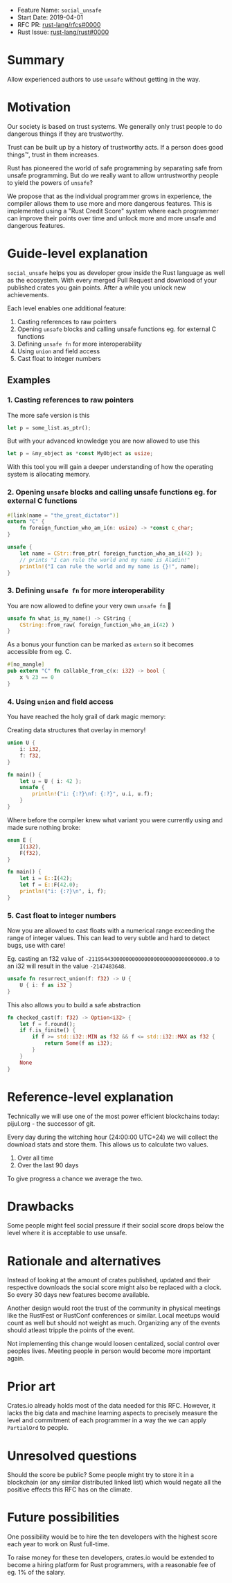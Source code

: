 - Feature Name: `social_unsafe`
- Start Date: 2019-04-01
- RFC PR: [rust-lang/rfcs#0000](https://github.com/rust-lang/rfcs/pull/0000)
- Rust Issue: [rust-lang/rust#0000](https://github.com/rust-lang/rust/issues/0000)

# Summary
[summary]: #summary

Allow experienced authors to use `unsafe` without getting in the way.

# Motivation
[motivation]: #motivation

Our society is based on trust systems. We generally only trust people to do dangerous things if they are trustworthy.

Trust can be built up by a history of trustworthy acts. If a person does good things™, trust in them increases.

Rust has pioneered the world of safe programming by separating safe from unsafe programming. But do we really want to allow untrustworthy people to yield the powers of `unsafe`?

We propose that as the individual programmer grows in experience, the compiler allows them to use more and more dangerous features. This is implemented using a "Rust Credit Score" system where each programmer can improve their points over time and unlock more and more unsafe and dangerous features.

# Guide-level explanation
[guide-level-explanation]: #guide-level-explanation

`social_unsafe` helps you as developer grow inside the Rust language as well as the ecosystem.
With every merged Pull Request and download of your published crates you gain points.
After a while you unlock new achievements.

Each level enables one additional feature:

1. Casting references to raw pointers
2. Opening `unsafe` blocks and calling unsafe functions eg. for external C functions
3. Defining `unsafe fn` for more interoperability
4. Using `union` and field access
5. Cast float to integer numbers

## Examples

### 1. Casting references to raw pointers

The more safe version is this
```rust
let p = some_list.as_ptr();
```

But with your advanced knowledge you are now allowed to use this
```rust
let p = &my_object as *const MyObject as usize;
```

With this tool you will gain a deeper understanding of how the operating system is allocating memory.

### 2. Opening `unsafe` blocks and calling unsafe functions eg. for external C functions


```rust
#[link(name = "the_great_dictator")]
extern "C" {
    fn foreign_function_who_am_i(n: usize) -> *const c_char;
}

unsafe {
    let name = CStr::from_ptr( foreign_function_who_am_i(42) );
    // prints "I can rule the world and my name is Aladin!"
    println!("I can rule the world and my name is {}!", name);
}
```

### 3. Defining `unsafe fn` for more interoperability

You are now allowed to define your very own `unsafe fn` :tada:

```rust
unsafe fn what_is_my_name() -> CString {
    CString::from_raw( foreign_function_who_am_i(42) )
}
```

As a bonus your function can be marked as `extern` so it becomes accessible from eg. C.
```rust
#[no_mangle]
pub extern "C" fn callable_from_c(x: i32) -> bool {
    x % 23 == 0
}
```

### 4. Using `union` and field access

You have reached the holy grail of dark magic memory:

Creating data structures that overlay in memory!

```rust
union U {
    i: i32,
    f: f32,
}

fn main() {
    let u = U { i: 42 };
    unsafe {
        println!("i: {:?}\nf: {:?}", u.i, u.f);
    }
}
```

Where before the compiler knew what variant you were currently using and made sure nothing broke:
```rust
enum E {
    I(i32),
    F(f32),
}

fn main() {
    let i = E::I(42);
    let f = E::F(42.0);
    println!("i: {:?}\n", i, f);
}
```

### 5. Cast float to integer numbers

Now you are allowed to cast floats with a numerical range exceeding the range of integer values.
This can lead to very subtle and hard to detect bugs, use with care!

Eg. casting an f32 value of `-21195443000000000000000000000000000000.0` to an i32 will result in the value `-2147483648`.

```rust
unsafe fn resurrect_union(f: f32) -> U {
    U { i: f as i32 }
}
```

This also allows you to build a safe abstraction
```rust
fn checked_cast(f: f32) -> Option<i32> {
    let f = f.round();
    if f.is_finite() {
        if f >= std::i32::MIN as f32 && f <= std::i32::MAX as f32 {
            return Some(f as i32);
        }
    }
    None
}
```

# Reference-level explanation
[reference-level-explanation]: #reference-level-explanation

Technically we will use one of the most power efficient blockchains today: pijul.org - the successor of git.

Every day during the witching hour (24:00:00 UTC+24) we will collect the download stats and store them.
This allows us to calculate two values.

1. Over all time
2. Over the last 90 days

To give progress a chance we average the two.

# Drawbacks
[drawbacks]: #drawbacks

Some people might feel social pressure if their social score drops below the level where it is acceptable to use unsafe.

# Rationale and alternatives
[rationale-and-alternatives]: #rationale-and-alternatives

Instead of looking at the amount of crates published, updated and their respective downloads the social score might also be replaced with a clock.
So every 30 days new features become available.

Another design would root the trust of the community in physical meetings like the RustFest or RustConf conferences or similar.
Local meetups would count as well but should not weight as much.
Organizing any of the events should atleast tripple the points of the event.

Not implementing this change would loosen centalized, social control over peoples lives.
Meeting people in person would become more important again.

# Prior art
[prior-art]: #prior-art

Crates.io already holds most of the data needed for this RFC.
However, it lacks the big data and machine learning aspects to precisely measure the level and commitment of each programmer in a way the we can apply `PartialOrd` to people.

# Unresolved questions
[unresolved-questions]: #unresolved-questions

Should the score be public?
Some people might try to store it in a blockchain (or any similar distributed linked list) which would negate all the positive effects this RFC has on the climate.

# Future possibilities
[future-possibilities]: #future-possibilities

One possibility would be to hire the ten developers with the highest score each year to work on Rust full-time.

To raise money for these ten developers, crates.io would be extended to become a hiring platform for Rust programmers, with a reasonable fee of eg. 1% of the salary.

